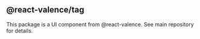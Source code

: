 ## @react-valence/tag 

This package is a UI component from @react-valence. See main repository for details.